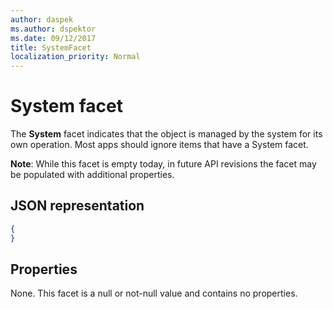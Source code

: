 ```yaml
---
author: daspek
ms.author: dspektor
ms.date: 09/12/2017
title: SystemFacet
localization_priority: Normal
---
```

# System facet

The **System** facet indicates that the object is managed by the system for its own operation.
Most apps should ignore items that have a System facet.

**Note**: While this facet is empty today, in future API revisions the facet may be populated with additional properties.

## JSON representation

<!-- { "blockType": "resource", "@type": "microsoft.graph.systemFacet", "@type.aka": "microsoft.graph.systemFacet" } -->

```json
{
}
```

## Properties

None. This facet is a null or not-null value and contains no properties.

<!-- {
  "type": "#page.annotation",
  "section": "documentation",
  "tocPath": "Facets/System"
} -->

